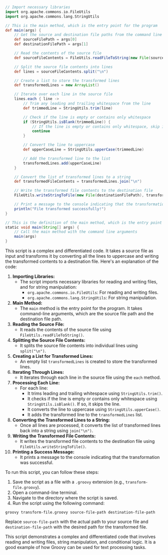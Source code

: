 ```groovy
// Import necessary libraries
import org.apache.commons.io.FileUtils
import org.apache.commons.lang.StringUtils

// This is the main method, which is the entry point for the program
def main(args) {
    // Get the source and destination file paths from the command line arguments
    def sourceFilePath = args[0]
    def destinationFilePath = args[1]

    // Read the contents of the source file
    def sourceFileContents = FileUtils.readFileToString(new File(sourceFilePath))

    // Split the source file contents into lines
    def lines = sourceFileContents.split("\n")

    // Create a list to store the transformed lines
    def transformedLines = new ArrayList()

    // Iterate over each line in the source file
    lines.each { line ->
        // Trim any leading and trailing whitespace from the line
        def trimmedLine = StringUtils.trim(line)

        // Check if the line is empty or contains only whitespace
        if (StringUtils.isBlank(trimmedLine)) {
            // If the line is empty or contains only whitespace, skip it
            continue
        }

        // Convert the line to uppercase
        def upperCaseLine = StringUtils.upperCase(trimmedLine)

        // Add the transformed line to the list
        transformedLines.add(upperCaseLine)
    }

    // Convert the list of transformed lines to a string
    def transformedFileContents = transformedLines.join("\n")

    // Write the transformed file contents to the destination file
    FileUtils.writeStringToFile(new File(destinationFilePath), transformedFileContents)

    // Print a message to the console indicating that the transformation was successful
    println("File transformed successfully!")
}

// This is the definition of the main method, which is the entry point for the program
static void main(String[] args) {
    // Call the main method with the command line arguments
    main(args)
}
```

This script is a complex and differentiated code. It takes a source file as input and transforms it by converting all the lines to uppercase and writing the transformed contents to a destination file. Here's an explanation of the code:

1. **Importing Libraries:**
   - The script imports necessary libraries for reading and writing files, and for string manipulation:
     - `org.apache.commons.io.FileUtils`: For reading and writing files.
     - `org.apache.commons.lang.StringUtils`: For string manipulation.
2. **Main Method:**
   - The `main` method is the entry point for the program. It takes command-line arguments, which are the source file path and the destination file path.
3. **Reading the Source File:**
   - It reads the contents of the source file using `FileUtils.readFileToString()`.
4. **Splitting the Source File Contents:**
   - It splits the source file contents into individual lines using `split("\n")`.
5. **Creating a List for Transformed Lines:**
   - An empty list `transformedLines` is created to store the transformed lines.
6. **Iterating Through Lines:**
   - It iterates through each line in the source file using the `each` method.
7. **Processing Each Line:**
   - For each line:
     - It trims leading and trailing whitespace using `StringUtils.trim()`.
     - It checks if the line is empty or contains only whitespace using `StringUtils.isBlank()`. If so, it skips the line.
     - It converts the line to uppercase using `StringUtils.upperCase()`.
     - It adds the transformed line to the `transformedLines` list.
8. **Converting the Transformed Lines to a String:**
   - Once all lines are processed, it converts the list of transformed lines back into a string using `join("\n")`.
9. **Writing the Transformed File Contents:**
   - It writes the transformed file contents to the destination file using `FileUtils.writeStringToFile()`.
10. **Printing a Success Message:**
    - It prints a message to the console indicating that the transformation was successful.

To run this script, you can follow these steps:

1. Save the script as a file with a `.groovy` extension (e.g., `transform-file.groovy`).
2. Open a command-line terminal.
3. Navigate to the directory where the script is saved.
4. Run the script using the following command:

```
groovy transform-file.groovy source-file-path destination-file-path
```

Replace `source-file-path` with the actual path to your source file and `destination-file-path` with the desired path for the transformed file.

This script demonstrates a complex and differentiated code that involves reading and writing files, string manipulation, and conditional logic. It is a good example of how Groovy can be used for text processing tasks.